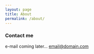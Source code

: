 ```yaml
---
layout: page
title: About
permalink: /about/
---
```


### Contact me

e-mail coming later...
[email@domain.com](mailto:email@domain.com)
